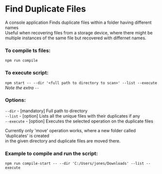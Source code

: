 # Find Duplicate Files

A console application 
Finds duplicate files within a folder having different names    
Useful when recovering files from a storage device, where there might be multiple instances of the same file but recovered with differnet names.


### To compile ts files:  
`npm run compile`

### To execute script:  
`npm start -- --dir '<full path to directory to scan>' --list --execute`  
*Note the extra `--`*

### Options:  
`--dir` - [mandatory] Full path to directory  
`--list` - [option] Lists all the unique files with their duplicates if any  
`--execute` - [option] Executes the selected operation on the duplicate files

Currently only 'move' operation works, where a new folder called 'duplicates' is created  
in the given directory and duplicate files are moved there.


### Example to compile and run the script:
`npm run compile-start -- --dir 'C:/Users/jones/Downloads' --list --execute`
